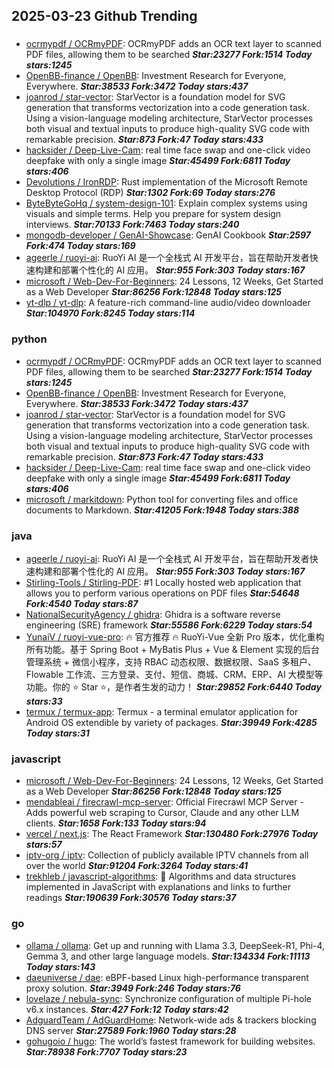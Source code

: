 ## 2025-03-23 Github Trending

### 
* [ocrmypdf / OCRmyPDF](https://github.com/ocrmypdf/OCRmyPDF): OCRmyPDF adds an OCR text layer to scanned PDF files, allowing them to be searched ***Star:23277 Fork:1514 Today stars:1245***
* [OpenBB-finance / OpenBB](https://github.com/OpenBB-finance/OpenBB): Investment Research for Everyone, Everywhere. ***Star:38533 Fork:3472 Today stars:437***
* [joanrod / star-vector](https://github.com/joanrod/star-vector): StarVector is a foundation model for SVG generation that transforms vectorization into a code generation task. Using a vision-language modeling architecture, StarVector processes both visual and textual inputs to produce high-quality SVG code with remarkable precision. ***Star:873 Fork:47 Today stars:433***
* [hacksider / Deep-Live-Cam](https://github.com/hacksider/Deep-Live-Cam): real time face swap and one-click video deepfake with only a single image ***Star:45499 Fork:6811 Today stars:406***
* [Devolutions / IronRDP](https://github.com/Devolutions/IronRDP): Rust implementation of the Microsoft Remote Desktop Protocol (RDP) ***Star:1302 Fork:69 Today stars:276***
* [ByteByteGoHq / system-design-101](https://github.com/ByteByteGoHq/system-design-101): Explain complex systems using visuals and simple terms. Help you prepare for system design interviews. ***Star:70133 Fork:7463 Today stars:240***
* [mongodb-developer / GenAI-Showcase](https://github.com/mongodb-developer/GenAI-Showcase): GenAI Cookbook ***Star:2597 Fork:474 Today stars:169***
* [ageerle / ruoyi-ai](https://github.com/ageerle/ruoyi-ai): RuoYi AI 是一个全栈式 AI 开发平台，旨在帮助开发者快速构建和部署个性化的 AI 应用。 ***Star:955 Fork:303 Today stars:167***
* [microsoft / Web-Dev-For-Beginners](https://github.com/microsoft/Web-Dev-For-Beginners): 24 Lessons, 12 Weeks, Get Started as a Web Developer ***Star:86256 Fork:12848 Today stars:125***
* [yt-dlp / yt-dlp](https://github.com/yt-dlp/yt-dlp): A feature-rich command-line audio/video downloader ***Star:104970 Fork:8245 Today stars:114***

### python
* [ocrmypdf / OCRmyPDF](https://github.com/ocrmypdf/OCRmyPDF): OCRmyPDF adds an OCR text layer to scanned PDF files, allowing them to be searched ***Star:23277 Fork:1514 Today stars:1245***
* [OpenBB-finance / OpenBB](https://github.com/OpenBB-finance/OpenBB): Investment Research for Everyone, Everywhere. ***Star:38533 Fork:3472 Today stars:437***
* [joanrod / star-vector](https://github.com/joanrod/star-vector): StarVector is a foundation model for SVG generation that transforms vectorization into a code generation task. Using a vision-language modeling architecture, StarVector processes both visual and textual inputs to produce high-quality SVG code with remarkable precision. ***Star:873 Fork:47 Today stars:433***
* [hacksider / Deep-Live-Cam](https://github.com/hacksider/Deep-Live-Cam): real time face swap and one-click video deepfake with only a single image ***Star:45499 Fork:6811 Today stars:406***
* [microsoft / markitdown](https://github.com/microsoft/markitdown): Python tool for converting files and office documents to Markdown. ***Star:41205 Fork:1948 Today stars:388***

### java
* [ageerle / ruoyi-ai](https://github.com/ageerle/ruoyi-ai): RuoYi AI 是一个全栈式 AI 开发平台，旨在帮助开发者快速构建和部署个性化的 AI 应用。 ***Star:955 Fork:303 Today stars:167***
* [Stirling-Tools / Stirling-PDF](https://github.com/Stirling-Tools/Stirling-PDF): #1 Locally hosted web application that allows you to perform various operations on PDF files ***Star:54648 Fork:4540 Today stars:87***
* [NationalSecurityAgency / ghidra](https://github.com/NationalSecurityAgency/ghidra): Ghidra is a software reverse engineering (SRE) framework ***Star:55586 Fork:6229 Today stars:54***
* [YunaiV / ruoyi-vue-pro](https://github.com/YunaiV/ruoyi-vue-pro): 🔥 官方推荐 🔥 RuoYi-Vue 全新 Pro 版本，优化重构所有功能。基于 Spring Boot + MyBatis Plus + Vue & Element 实现的后台管理系统 + 微信小程序，支持 RBAC 动态权限、数据权限、SaaS 多租户、Flowable 工作流、三方登录、支付、短信、商城、CRM、ERP、AI 大模型等功能。你的 ⭐️ Star ⭐️，是作者生发的动力！ ***Star:29852 Fork:6440 Today stars:33***
* [termux / termux-app](https://github.com/termux/termux-app): Termux - a terminal emulator application for Android OS extendible by variety of packages. ***Star:39949 Fork:4285 Today stars:31***

### javascript
* [microsoft / Web-Dev-For-Beginners](https://github.com/microsoft/Web-Dev-For-Beginners): 24 Lessons, 12 Weeks, Get Started as a Web Developer ***Star:86256 Fork:12848 Today stars:125***
* [mendableai / firecrawl-mcp-server](https://github.com/mendableai/firecrawl-mcp-server): Official Firecrawl MCP Server - Adds powerful web scraping to Cursor, Claude and any other LLM clients. ***Star:1658 Fork:133 Today stars:94***
* [vercel / next.js](https://github.com/vercel/next.js): The React Framework ***Star:130480 Fork:27976 Today stars:57***
* [iptv-org / iptv](https://github.com/iptv-org/iptv): Collection of publicly available IPTV channels from all over the world ***Star:91204 Fork:3264 Today stars:41***
* [trekhleb / javascript-algorithms](https://github.com/trekhleb/javascript-algorithms): 📝 Algorithms and data structures implemented in JavaScript with explanations and links to further readings ***Star:190639 Fork:30576 Today stars:37***

### go
* [ollama / ollama](https://github.com/ollama/ollama): Get up and running with Llama 3.3, DeepSeek-R1, Phi-4, Gemma 3, and other large language models. ***Star:134334 Fork:11113 Today stars:143***
* [daeuniverse / dae](https://github.com/daeuniverse/dae): eBPF-based Linux high-performance transparent proxy solution. ***Star:3949 Fork:246 Today stars:76***
* [lovelaze / nebula-sync](https://github.com/lovelaze/nebula-sync): Synchronize configuration of multiple Pi-hole v6.x instances. ***Star:427 Fork:12 Today stars:42***
* [AdguardTeam / AdGuardHome](https://github.com/AdguardTeam/AdGuardHome): Network-wide ads & trackers blocking DNS server ***Star:27589 Fork:1960 Today stars:28***
* [gohugoio / hugo](https://github.com/gohugoio/hugo): The world’s fastest framework for building websites. ***Star:78938 Fork:7707 Today stars:23***
